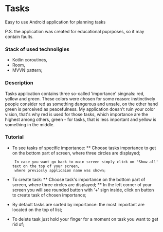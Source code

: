 # Tasks
Easy to use Android application for planning tasks

P.S. the application was created for educational puprposes, so it may contain faults.

### Stack of used technoligies

* Kotlin coroutines,
* Room,
* MVVN pattern;

### Description

Tasks application contains three so-called 'importance' singnals: red, yellow and green. 
These colors were chosen for some reason: instinctively people consider red as something 
dangerous and unsafe, on the other hand green is perceived as peacefulness. My application
doesn't ruin your color vision, that's why red is used for those tasks, which importance are
the highest among others, green - for tasks, that is less important and yellow is something in
the middle. 

### Tutorial 

* To see tasks of specific importance:
    ** Choose tasks importance to get on the bottom part of screen, where three circles are displayed;
    
       In case you want go back to main screen simply click on 'Show all' text on the top of your screen,
       where previosly applicaion name was shown;

* To create task: 
    ** Choose task's importance on the bottom part of screen, where three circles are displayed;
    ** In the left corner of your screen you will see rounded button with '+' sign inside,
       click on button to create task of chosen importance;
       
* By default tasks are sorted by importance: the most important are located on the top of list;

* To delete task just hold your finger for a moment on task you want to get rid of;
      
      
